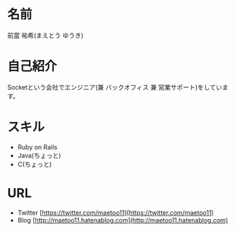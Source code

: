 # 名前
前當 祐希(まえとう ゆうき)

# 自己紹介
Socketという会社でエンジニア(兼 バックオフィス 兼 営業サポート)をしています。

# スキル
- Ruby on Rails
- Java(ちょっと)
- C(ちょっと)

# URL
- Twitter [https://twitter.com/maetoo11](https://twitter.com/maetoo11)
- Blog [http://maetoo11.hatenablog.com](http://maetoo11.hatenablog.com)

